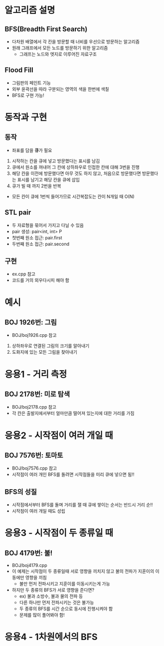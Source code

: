 # 알고리즘 설명

## BFS(Breadth First Search)

- 다차원 배열에서 각 칸을 방문할 때 너비를 우선으로 방문하는 알고리즘
- 원래 그래프에서 모든 노드를 방문하기 위한 알고리즘
  - 그래프는 노드와 엣지로 이루어진 자료구조

## Flood Fill

- 그림판의 페인트 기능
- 외부 윤곽선을 따라 구분되는 영역의 색을 한번에 색칠
- BFS로 구현 가능!

# 동작과 구현

## 동작

- 좌표를 담을 **큐**가 필요

1. 시작하는 칸을 큐에 넣고 방문했다는 표시를 남김
2. 큐에서 원소를 꺼내어 그 칸에 상하좌우로 인접한 칸에 대해 3번을 진행
3. 해당 칸을 이전에 방문했다면 아무 것도 하지 않고, 처음으로 방문했다면 방문했다는 표시를 남기고 해당 칸을 큐에 삽입
4. 큐가 빌 때 까지 2번을 반복

- 모든 칸이 큐에 1번씩 들어가므로 시간복잡도는 칸이 N개일 때 O(N)

## STL pair

- 두 자료형을 묶어서 가지고 다닐 수 있음
- pair 생성: pair<int, int> P
- 첫번째 원소 접근: pair.first
- 두번째 원소 접근: pair.second

## 구현

- ex.cpp 참고
- 코드를 거의 외우다시피 해야 함

# 예시

## BOJ 1926번: 그림

- BOJ/boj1926.cpp 참고

1. 상하좌우로 연결된 그림의 크기를 알아내기
2. 도화지에 있는 모든 그림을 찾아내기

# 응용1 - 거리 측정

## BOJ 2178번: 미로 탐색

- BOJ/boj2178.cpp 참고
- 각 칸은 출발지에서부터 얼마만큼 떨어져 있는지에 대한 거리를 가짐

# 응용2 - 시작점이 여러 개일 때

## BOJ 7576번: 토마토

- BOJ/boj7576.cpp 참고
- 시작점이 여러 개인 BFS를 돌려면 시작점들을 미리 큐에 넣으면 됨!!

## BFS의 성질

- 시작점에서부터 BFS를 돌며 거리를 잴 때 큐에 쌓이는 순서는 반드시 거리 순!!
- 시작점이 여러 개일 때도 성립

# 응용3 - 시작점이 두 종류일 때

## BOJ 4179번: 불!

- BOJ/boj4179.cpp
- 이 예제는 시작점이 두 종류일때 서로 영향을 끼치지 않고 불의 전파가 지훈이의 이동에만 영향을 끼침
  - 불만 먼저 전파시키고 지훈이를 이동시키는게 가능
- 하지만 두 종류의 BFS가 서로 영향을 준다면?
  - ex) 불과 소방수, 불과 물의 전파 등
  - 다른 하나만 먼저 전파시키는 것은 불가능
  - 두 종류의 BFS를 시간 순으로 동시에 진행시켜야 함
  - 문제를 많이 풀어봐야 함!

# 응용4 - 1차원에서의 BFS
